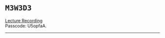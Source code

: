 # `M3W3D3`

[Lecture Recording](https://us02web.zoom.us/rec/share/0Rxkd3IfmgCRMyts0g4NNFemeEhu9lzS5sB-Y0VBbQ-OD3xf4efZ1fu01HmW1ENO._FRBpjkyY6Omf5VU)
<br />
Passcode: U5opfaA.

---
